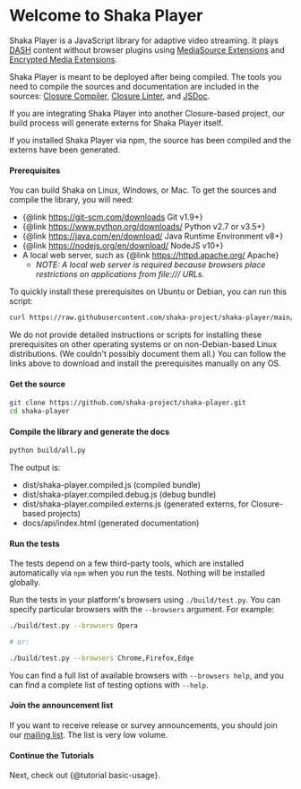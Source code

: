 # Welcome to Shaka Player

Shaka Player is a JavaScript library for adaptive video streaming.
It plays [DASH][] content without browser plugins using
[MediaSource Extensions][] and [Encrypted Media Extensions][].

Shaka Player is meant to be deployed after being compiled. The tools you need
to compile the sources and documentation are included in the sources:
[Closure Compiler][], [Closure Linter][], and [JSDoc][].

If you are integrating Shaka Player into another Closure-based project, our
build process will generate externs for Shaka Player itself.

If you installed Shaka Player via npm, the source has been compiled and the
externs have been generated.

[DASH]: http://dashif.org/
[MediaSource Extensions]: http://w3c.github.io/media-source/
[Encrypted Media Extensions]: https://w3c.github.io/encrypted-media/

[Closure Compiler]: https://developers.google.com/closure/compiler/
[Closure Linter]: https://developers.google.com/closure/utilities/docs/linter_howto
[JSDoc]: http://usejsdoc.org/


#### Prerequisites

You can build Shaka on Linux, Windows, or Mac.
To get the sources and compile the library, you will need:
  * {@link https://git-scm.com/downloads Git v1.9+}
  * {@link https://www.python.org/downloads/ Python v2.7 or v3.5+}
  * {@link https://java.com/en/download/ Java Runtime Environment v8+}
  * {@link https://nodejs.org/en/download/ NodeJS v10+}
  * A local web server, such as {@link https://httpd.apache.org/ Apache}
    * _NOTE: A local web server is required because browsers place restrictions
      on applications from file:/// URLs._

To quickly install these prerequisites on Ubuntu or Debian, you can run this
script:

```sh
curl https://raw.githubusercontent.com/shaka-project/shaka-player/main/build/install-linux-prereqs.sh | bash
```

We do not provide detailed instructions or scripts for installing these
prerequisites on other operating systems or on non-Debian-based Linux
distributions.  (We couldn't possibly document them all.)  You can follow the
links above to download and install the prerequisites manually on any OS.


#### Get the source

```sh
git clone https://github.com/shaka-project/shaka-player.git
cd shaka-player
```


#### Compile the library and generate the docs

```sh
python build/all.py
```

The output is:
 * dist/shaka-player.compiled.js (compiled bundle)
 * dist/shaka-player.compiled.debug.js (debug bundle)
 * dist/shaka-player.compiled.externs.js
   (generated externs, for Closure-based projects)
 * docs/api/index.html (generated documentation)


#### Run the tests

The tests depend on a few third-party tools, which are installed automatically
via `npm` when you run the tests. Nothing will be installed globally.

Run the tests in your platform's browsers using `./build/test.py`. You can
specify particular browsers with the `--browsers` argument. For example:

```sh
./build/test.py --browsers Opera

# or:

./build/test.py --browsers Chrome,Firefox,Edge
```

You can find a full list of available browsers with `--browsers help`, and you
can find a complete list of testing options with `--help`.


#### Join the announcement list

If you want to receive release or survey announcements, you should join our
[mailing list](https://groups.google.com/forum/#!forum/shaka-player-users).
The list is very low volume.


#### Continue the Tutorials

Next, check out {@tutorial basic-usage}.
